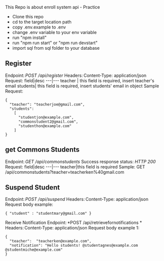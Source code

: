 This Repo is about enroll system api - Practice

- Clone this repo
- cd to the target location path
- copy .env.example to .env
- change .env variable to your env variable
- run "npm install"
- run "npm run start" or "npm run devstart"
- import sql from sql folder to your database

Register
----------
Endpoint: *POST /api/register*
Headers: Content-Type: application/json 
Request:
field|desc
---|---
teacher | this field is required, insert teacher's email
students| this field is required, insert students' email in object
Sample Request:
```
{ 
  "teacher": "teacherjoe@gmail.com",
  "students": 
    [ 
      "studentjon@example.com", 
      "commonstudent2@gmail.com",
      "studenthon@example.com"
    ] 
}
```

get Commons Students
----------
Endpoint: *GET /api/commonstudents*
Success response status: *HTTP 200*
Request:
field|desc
---|---
teacher|this field is required
Sample: GET /api/commonstudents?teacher=teacherken%40gmail.com

Suspend Student
----------
Endpoint: *POST /api/suspend*
Headers: Content-Type: application/json
Request body example:
```
{ "student" : "studentmary@gmail.com" }
```

Receive Notification
Endpoint: *POST /api/retrievefornotifications *
Headers: Content-Type: application/json 
Request body example 1: 
```
{ 
  "teacher":  "teacherken@example.com", 
  "notification": "Hello students! @studentagnes@example.com @studentmiche@example.com" 
}
```